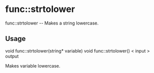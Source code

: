 # func::strtolower
func::strtolower -- Makes a string lowercase.

## Usage
  void func::strtolower(string* variable)
  void func::strtolower() < input > output

Makes variable lowercase.
